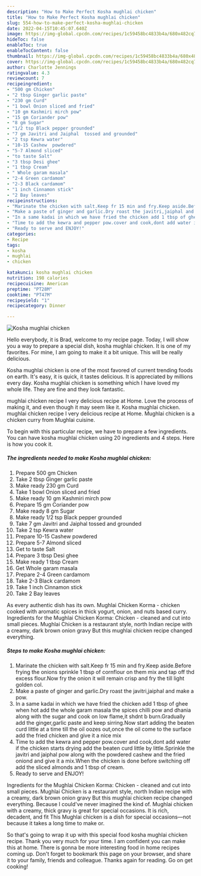 ```yaml
---
description: "How to Make Perfect Kosha mughlai chicken"
title: "How to Make Perfect Kosha mughlai chicken"
slug: 554-how-to-make-perfect-kosha-mughlai-chicken
date: 2022-04-15T10:45:07.640Z
image: https://img-global.cpcdn.com/recipes/1c59458bc4833b4a/680x482cq70/kosha-mughlai-chicken-recipe-main-photo.jpg
hideToc: false
enableToc: true
enableTocContent: false
thumbnail: https://img-global.cpcdn.com/recipes/1c59458bc4833b4a/680x482cq70/kosha-mughlai-chicken-recipe-main-photo.jpg
cover: https://img-global.cpcdn.com/recipes/1c59458bc4833b4a/680x482cq70/kosha-mughlai-chicken-recipe-main-photo.jpg
author: Charlotte Jennings
ratingvalue: 4.3
reviewcount: 7
recipeingredient:
- "500 gm Chicken"
- "2 tbsp Ginger garlic paste"
- "230 gm Curd"
- "1 bowl Onion sliced and fried"
- "10 gm Kashmiri mirch pow"
- "15 gm Coriander pow"
- "8 gm Sugar"
- "1/2 tsp Black pepper grounded"
- "7 gm Javitri and Jaiphal  tossed and grounded"
- "2 tsp Kewra water"
- "10-15 Cashew  powdered"
- "5-7 Almond sliced"
- "to taste Salt"
- "3 tbsp Desi ghee"
- "1 tbsp Cream"
- " Whole garam masala"
- "2-4 Green cardamom"
- "2-3 Black cardamom"
- "1 inch Cinnamon stick"
- "2 Bay leaves"
recipeinstructions:
- "Marinate the chicken with salt.Keep fr 15 min and fry.Keep aside.Before frying the onions sprinkle 1 tbsp of cornflour on them mix and tap off thd excess flour.Now fry the onion it will remain crisp and fry the till light golden col."
- "Make a paste of ginger and garlic.Dry roast the javitri,jaiphal and make a pow."
- "In a same kadai in which we have fried the chicken add 1 tbsp of ghee when hot add the whole garam masala the spices chilli pow and dhania along with the sugar and cook on low flame,it shdnt b burn.Gradually add the ginger,garlic paste and keep sirring.Now start adding the beaten curd little at a time till the oil oozes out,once the oil come to the surface add the fried chicken and give it a nice mix"
- "Time to add the kewra and pepper pow.cover and cook,dont add water if the chicken starts drying add the beaten curd little by little.Sprinkle the javitri and jaiphal pow along with the powdered cashew and the fried oniond and give it a mix.When the chicken is done before switching off add the sliced almonds and 1 tbsp of cream."
- "Ready to serve and ENJOY!"
categories:
- Recipe
tags:
- kosha
- mughlai
- chicken

katakunci: kosha mughlai chicken 
nutrition: 198 calories
recipecuisine: American
preptime: "PT28M"
cooktime: "PT47M"
recipeyield: "1"
recipecategory: Dinner

---
```



![Kosha mughlai chicken](https://img-global.cpcdn.com/recipes/1c59458bc4833b4a/680x482cq70/kosha-mughlai-chicken-recipe-main-photo.jpg)

Hello everybody, it is Brad, welcome to my recipe page. Today, I will show you a way to prepare a special dish, kosha mughlai chicken. It is one of my favorites. For mine, I am going to make it a bit unique. This will be really delicious.

Kosha mughlai chicken is one of the most favored of current trending foods on earth. It's easy, it is quick, it tastes delicious. It is appreciated by millions every day. Kosha mughlai chicken is something which I have loved my whole life. They are fine and they look fantastic.

mughlai chicken recipe I very delicious recipe at Home. Love the process of making it, and even though it may seem like it. Kosha mughlai chicken. mughlai chicken recipe I very delicious recipe at Home. Mughlai chicken is a chicken curry from Mughlai cuisine.


To begin with this particular recipe, we have to prepare a few ingredients. You can have kosha mughlai chicken using 20 ingredients and 4 steps. Here is how you cook it.

<!--inarticleads1-->

##### The ingredients needed to make Kosha mughlai chicken:

1. Prepare 500 gm Chicken
1. Take 2 tbsp Ginger garlic paste
1. Make ready 230 gm Curd
1. Take 1 bowl Onion sliced and fried
1. Make ready 10 gm Kashmiri mirch pow
1. Prepare 15 gm Coriander pow
1. Make ready 8 gm Sugar
1. Make ready 1/2 tsp Black pepper grounded
1. Take 7 gm Javitri and Jaiphal  tossed and grounded
1. Take 2 tsp Kewra water
1. Prepare 10-15 Cashew  powdered
1. Prepare 5-7 Almond sliced
1. Get to taste Salt
1. Prepare 3 tbsp Desi ghee
1. Make ready 1 tbsp Cream
1. Get  Whole garam masala
1. Prepare 2-4 Green cardamom
1. Take 2-3 Black cardamom
1. Take 1 inch Cinnamon stick
1. Take 2 Bay leaves


As every authentic dish has its own. Mughlai Chicken Korma - chicken cooked with aromatic spices in thick yogurt, onion, and nuts based curry. Ingredients for the Mughlai Chicken Korma: Chicken - cleaned and cut into small pieces. Mughlai Chicken is a restaurant style, north Indian recipe with a creamy, dark brown onion gravy But this mughlai chicken recipe changed everything. 

<!--inarticleads2-->

##### Steps to make Kosha mughlai chicken:

1. Marinate the chicken with salt.Keep fr 15 min and fry.Keep aside.Before frying the onions sprinkle 1 tbsp of cornflour on them mix and tap off thd excess flour.Now fry the onion it will remain crisp and fry the till light golden col.
1. Make a paste of ginger and garlic.Dry roast the javitri,jaiphal and make a pow.
1. In a same kadai in which we have fried the chicken add 1 tbsp of ghee when hot add the whole garam masala the spices chilli pow and dhania along with the sugar and cook on low flame,it shdnt b burn.Gradually add the ginger,garlic paste and keep sirring.Now start adding the beaten curd little at a time till the oil oozes out,once the oil come to the surface add the fried chicken and give it a nice mix
1. Time to add the kewra and pepper pow.cover and cook,dont add water if the chicken starts drying add the beaten curd little by little.Sprinkle the javitri and jaiphal pow along with the powdered cashew and the fried oniond and give it a mix.When the chicken is done before switching off add the sliced almonds and 1 tbsp of cream.
1. Ready to serve and ENJOY!

Ingredients for the Mughlai Chicken Korma: Chicken - cleaned and cut into small pieces. Mughlai Chicken is a restaurant style, north Indian recipe with a creamy, dark brown onion gravy But this mughlai chicken recipe changed everything. Because I could&#39;ve never imagined the kind of. Mughlai chicken with a creamy, thick gravy is great for special occasions. It is rich, decadent, and fit This Mughlai chicken is a dish for special occasions—not because it takes a long time to make or. 

So that's going to wrap it up with this special food kosha mughlai chicken recipe. Thank you very much for your time. I am confident you can make this at home. There is gonna be more interesting food in home recipes coming up. Don't forget to bookmark this page on your browser, and share it to your family, friends and colleague. Thanks again for reading. Go on get cooking!
